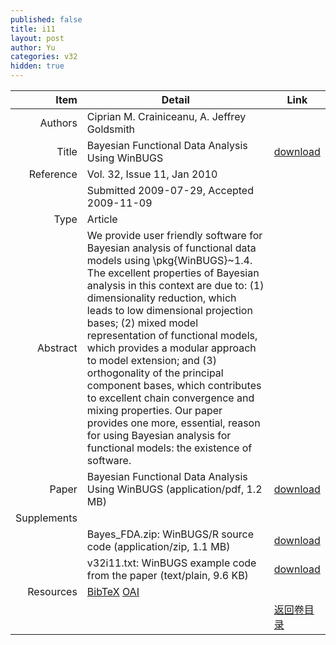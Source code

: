 ```yaml
---
published: false
title: i11
layout: post
author: Yu
categories: v32
hidden: true
---
```


| Item | Detail | Link |
|---:|---|---|
| Authors | Ciprian M. Crainiceanu, A. Jeffrey Goldsmith| |
| Title |Bayesian Functional Data Analysis Using WinBUGS | [download](http://www.jstatsoft.org/v32/i11/paper) |
| Reference |Vol. 32, Issue 11, Jan 2010 | |
| | Submitted 2009-07-29, Accepted 2009-11-09| | 
| Type | Article| |
| Abstract | We provide user friendly software for Bayesian analysis of functional data models using \pkg{WinBUGS}~1.4. The excellent properties of Bayesian analysis in this context are due to: (1) dimensionality reduction, which leads to low dimensional projection bases; (2) mixed model representation of functional models, which provides a modular approach to model extension; and (3) orthogonality of the principal component bases, which contributes to excellent chain convergence and mixing properties. Our paper provides one more, essential, reason for using Bayesian analysis for functional models: the existence of software.| |
| Paper | Bayesian Functional Data Analysis Using WinBUGS  (application/pdf, 1.2 MB)| [download](http://www.jstatsoft.org/v32/i11/paper) |
| Supplements | | |
| |Bayes_FDA.zip: WinBUGS/R source code  (application/zip, 1.1 MB)|  [download](http://www.jstatsoft.org/v32/i11/supp/1) |
| |v32i11.txt: WinBUGS example code from the paper  (text/plain, 9.6 KB)|  [download](http://www.jstatsoft.org/v32/i11/supp/2) |
| Resources | [BibTeX](http://www.jstatsoft.org/v32/i11/bibtex) [OAI](http://www.jstatsoft.org/oai?verb=GetRecord&identifier=oai.jstatsoft/v32/i11&prefix=oai_dc)| |
| |  | [返回卷目录]({{site.baseurl}}/volume/v32.html) |